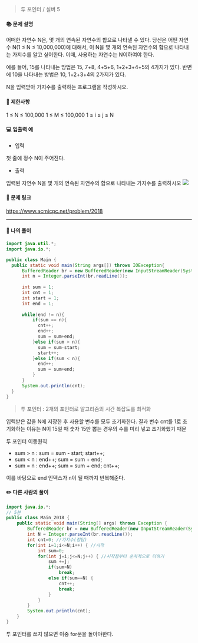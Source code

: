 > 투 포인터 / 실버 5

#### 📚 문제 설명
어떠한 자연수 N은, 몇 개의 연속된 자연수의 합으로 나타낼 수 있다. 당신은 어떤 자연수 N(1 ≤ N ≤ 10,000,000)에 대해서, 이 N을 몇 개의 연속된 자연수의 합으로 나타내는 가지수를 알고 싶어한다. 이때, 사용하는 자연수는 N이하여야 한다.

예를 들어, 15를 나타내는 방법은 15, 7+8, 4+5+6, 1+2+3+4+5의 4가지가 있다. 반면에 10을 나타내는 방법은 10, 1+2+3+4의 2가지가 있다.

N을 입력받아 가지수를 출력하는 프로그램을 작성하시오.

#### 📌 제한사항
1 ≤ N ≤ 100,000
1 ≤ M ≤ 100,000
1 ≤ i ≤ j ≤ N

#### 💻 입출력 예

- 입력

첫 줄에 정수 N이 주어진다.

- 출력

입력된 자연수 N을 몇 개의 연속된 자연수의 합으로 나타내는 가지수를 출력하시오
![](https://velog.velcdn.com/images/uunew/post/53b97c39-9657-4d35-bc37-fcba31f577ac/image.png)



#### 🔗 문제 링크
https://www.acmicpc.net/problem/2018

---

#### 📝 나의 풀이
``` java
import java.util.*;
import java.io.*;

public class Main {
  public static void main(String args[]) throws IOException{
      BufferedReader br = new BufferedReader(new InputStreamReader(System.in));
      int n = Integer.parseInt(br.readLine());
      
      int sum = 1;
      int cnt = 1;
      int start = 1;
      int end = 1;
      
      while(end != n){
          if(sum == n){
            cnt++;
            end++;
            sum = sum+end;
          }else if(sum > n){
            sum = sum-start;  
            start++;
          }else if(sum < n){
            end++;
            sum = sum+end;
          }
      }
      System.out.println(cnt);
  }
}
```
> 투 포인터 : 2개의 포인터로 알고리즘의 시간 복잡도를 최적화

입력받은 값을 N에 저장한 후 사용할 변수를 모두 초기화한다. 결과 변수
cnt를 1로 초기화하는 이유는 N이 15일 때 숫자 15만 뽑는 경우의 수를 미리 넣고 초기화했기 때문

투 포인터 이동원칙
- sum > n : sum = sum - start; start++;
- sum < n : end++; sum = sum + end;
- sum = n : end++; sum = sum + end; cnt++;

이를 바탕으로 end 인덱스가 n이 될 때까지 반복해준다. 


#### ✏️ 다른 사람의 풀이
``` java
import java.io.*;
// 5분
public class Main_2018 {
	public static void main(String[] args) throws Exception {
		BufferedReader br = new BufferedReader(new InputStreamReader(System.in));
		int N = Integer.parseInt(br.readLine());
		int cnt=0; //가지수(정답)
		for(int i=1;i<=N;i++) { //시작
			int sum=0;
			for(int j=i;j<=N;j++) { //시작점부터 순차적으로 더하기
				sum +=j;
				if(sum>N)
					break;
				else if(sum==N) {
					cnt++;
					break;
				}
			}
		}
		System.out.println(cnt);
	}
}
```
투 포인터를 쓰지 않으면 이중 for문을 돌아야한다.
